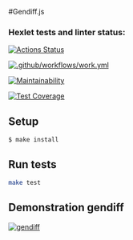 #Gendiff.js
### Hexlet tests and linter status:
[![Actions Status](https://github.com/RomanKovgan/frontend-project-lvl2/workflows/hexlet-check/badge.svg)](https://github.com/RomanKovgan/frontend-project-lvl2/actions)

[![.github/workflows/work.yml](https://github.com/RomanKovgan/frontend-project-lvl2/actions/workflows/work.yml/badge.svg)](https://github.com/RomanKovgan/frontend-project-lvl2/actions/workflows/work.yml)

[![Maintainability](https://api.codeclimate.com/v1/badges/a99a88d28ad37a79dbf6/maintainability)](https://codeclimate.com/github/RomanKovgan/frontend-project-lvl2/maintainability)

[![Test Coverage](https://api.codeclimate.com/v1/badges/f07250e5fb236b3c2965/test_coverage)](https://codeclimate.com/github/RomanKovgan/frontend-project-lvl2/test_coverage)

## Setup
```shell
$ make install
```
## Run tests
```sh
make test
```
## Demonstration gendiff
[![gendiff](https://asciinema.org/a/afsXdk8Dh28K0kUJ3lt8tZLfa.svg)](https://asciinema.org/a/afsXdk8Dh28K0kUJ3lt8tZLfa)